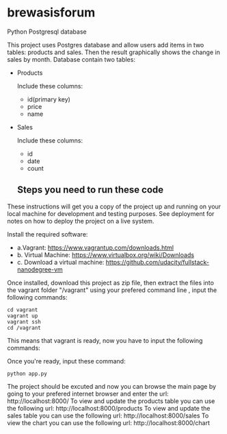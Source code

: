 # brewasisforum
Python Postgresql database

This project uses Postgres database and allow users add items in two tables: products and sales. 
Then the result graphically shows the change in sales by month. Database contain two tables:
* Products

    Include these columns:
     - id(primary key)
     - price
     - name
* Sales 

    Include these columns:
     - id
     - date
     - count
     
     

  ## Steps you need to run these code
These instructions will get you a copy of the project up and running on your local machine for development and testing purposes.
See deployment for notes on how to deploy the project on a live system.
  
  Install the required software:
- a.Vagrant: https://www.vagrantup.com/downloads.html
- b. Virtual Machine: https://www.virtualbox.org/wiki/Downloads
- c. Download a virtual machine: https://github.com/udacity/fullstack-nanodegree-vm

Once installed, download this project as zip file, then extract the files into the vagrant folder "/vagrant" using your prefered command line , input the following commands:
```
cd vagrant
vagrant up 
vagrant ssh
cd /vagrant
```

This means that vagrant is ready, now you have to input the following commands:

Once you're ready, input these command:
```
python app.py
```
The project should be excuted and now you can browse the main page by going to your prefered internet browser and enter the url: http://localhost:8000/
To view and update the products table you can use the following url: http://localhost:8000/products
To view and update the sales table you can use the following url: http://localhost:8000/sales
To view the chart you can use the following url: http://localhost:8000/chart
